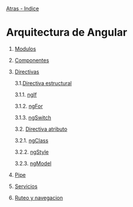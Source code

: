 [Atras - Indice](https://github.com/daniel18acevedo/DA2-Tecnologia/blob/angular)

# Arquitectura de Angular

1. [Modulos](https://github.com/daniel18acevedo/DA2-Tecnologia/blob/angular-module)

2. [Componentes](https://github.com/daniel18acevedo/DA2-Tecnologia/blob/angular-component)

3. [Directivas](https://github.com/daniel18acevedo/DA2-Tecnologia/blob/angular/angular-directive.md)

   3.1.[Directiva estructural](https://github.com/daniel18acevedo/DA2-Tecnologia/blob/angular/structural-directive.md)

    3.1.1. [ngIf](https://github.com/daniel18acevedo/DA2-Tecnologia/blob/angular/ngIf.md)
    
    3.1.2. [ngFor](https://github.com/daniel18acevedo/DA2-Tecnologia/blob/angular/ngFor.md)

    3.1.3. [ngSwitch](https://github.com/daniel18acevedo/DA2-Tecnologia/blob/angular/ngSwitch.md)

   3.2. [Directiva atributo](https://github.com/daniel18acevedo/DA2-Tecnologia/blob/angular/structural-directive.md)
    
    3.2.1. [ngClass](https://github.com/daniel18acevedo/DA2-Tecnologia/blob/angular/ngClass.md)
    
    3.2.2. [ngStyle](https://github.com/daniel18acevedo/DA2-Tecnologia/blob/angular/ngStyle.md)

    3.2.3. [ngModel](https://github.com/daniel18acevedo/DA2-Tecnologia/blob/angular/ngModel.md)

4. [Pipe](https://github.com/daniel18acevedo/DA2-Tecnologia/blob/angular/angular-pipe.md)

5. [Servicios](https://github.com/daniel18acevedo/DA2-Tecnologia/blob/angular-service)

6. [Ruteo y navegacion](https://github.com/daniel18acevedo/DA2-Tecnologia/blob/angular-navigation)
